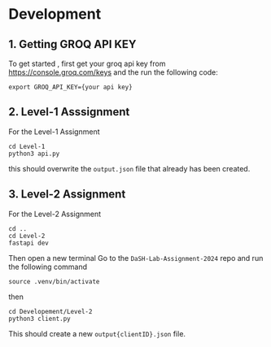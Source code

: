 # Development
## 1. Getting GROQ API KEY
To get started , first get your groq api key from https://console.groq.com/keys and the run the following code:
```
export GROQ_API_KEY={your api key}
```
## 2. Level-1 Asssignment
 
For the Level-1 Assignment
```
cd Level-1
python3 api.py
```
this should overwrite the `output.json` file that already has been created.

## 3. Level-2 Assignment
For the Level-2 Assignment
```
cd ..
cd Level-2
fastapi dev
```
Then open a new terminal
Go to the `DaSH-Lab-Assignment-2024` repo and run the following command
```
source .venv/bin/activate
```
then
```
cd Developement/Level-2
python3 client.py
```
This should create a new `output{clientID}.json` file.
